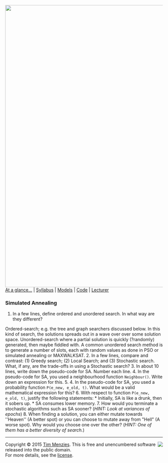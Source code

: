 [<img width=900 src="https://raw.githubusercontent.com/txt/mase/master/img/banner1.png">](https://github.com/txt/mase/blob/master/README.md)   
[At a glance...](https://github.com/txt/mase/blob/master/OVERVIEW.md) |
[Syllabus](https://github.com/txt/mase/blob/master/SYLLABUS.md) |
[Models](https://github.com/txt/mase/blob/master/MODELS.md) |
[Code](https://github.com/txt/mase/tree/master/src) |
[Lecturer](http://menzies.us) 


### Simulated Annealing

  1. In a few lines, define ordered and unordered search. In what way are they different?
  
  Ordered-search; e.g. the tree and graph searchers discussed below. In this kind of search, the solutions spreads out in a wave over over some solution space.
Unordered-search where a partial solution is quickly (?randomly) generated, then maybe fiddled with. A common unordered search method is to generate a number of slots, each with random values as done in PSO or simulated annealing or MAXWALKSAT.
  2. In a few lines, compare and contrast: (1) Greedy search; (2) Local Search; and (3) Stochastic search. What, if any, are the trade-offs in using a Stochastic search?
  3. In about 10 lines, write down the pseudo-code for SA. Number each line.
  4. In the pseudo-code for SA, you used a neighbourhood function `Neighbour()`. Write down an expression for this.
  5. 4. In the pseudo-code for SA, you used a probability function `P(e_new, e_old, t)`. What would be a valid mathematical expression for this?
  6. With respect to function `P(e_new, e_old, t)`, justify the following statements:
      * Initially, SA is like a drunk, then it sobers up.
      * SA consumes lower memory.
  7. How would you terminate a stochastic algorithms such as SA sooner? (*HINT: Look at variances of epochs*)
  8. When finding a solution, you can either mutate towards ''Heaven'' (A better spot) or you can choose to mutate away from "Hell" (A worse spot). Why would you choose one over the other? (*HINT: One of them has a better diversity of search.*)


_________

<img align=right src="https://raw.githubusercontent.com/txt/mase/master/img/pd-icon.png">Copyright © 2015 [Tim Menzies](http://menzies.us).
This is free and unencumbered software released into the public domain.   
For more details, see the [license](https://github.com/txt/mase/blob/master/LICENSE.md).

